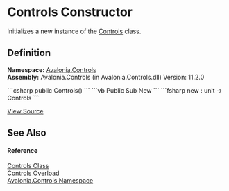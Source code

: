 # Controls Constructor


Initializes a new instance of the <a href="T_Avalonia_Controls_Controls">Controls</a> class.



## Definition
**Namespace:** <a href="N_Avalonia_Controls">Avalonia.Controls</a>  
**Assembly:** Avalonia.Controls (in Avalonia.Controls.dll) Version: 11.2.0

<Tabs groupId="api-code-preview">
<TabItem value="csharp" label="C#">
```csharp
public Controls()
```
</TabItem>
<TabItem value="vb" label="VB">
```vb
Public Sub New
```
</TabItem>
<TabItem value="fsharp" label="F#">
```fsharp
new : unit -> Controls
```
</TabItem>
</Tabs>



<a href="https://github.com/AvaloniaUI/Avalonia/tree/master/src/Avalonia.Controls/Controls.cs#L15" title="View the source code">View Source</a>



## See Also


#### Reference
<a href="T_Avalonia_Controls_Controls">Controls Class</a>  
<a href="Overload_Avalonia_Controls_Controls__ctor">Controls Overload</a>  
<a href="N_Avalonia_Controls">Avalonia.Controls Namespace</a>  

